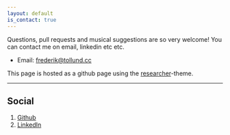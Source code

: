 ```yaml
---
layout: default
is_contact: true
---
```

Questions, pull requests and musical suggestions are so very welcome! You can contact me on email, linkedin etc etc.

* Email: [frederik@tollund.cc](mailto:frederik@tollund.cc)

This page is hosted as a github page using the [researcher](http://ankitsultana.com/researcher/)-theme.

---

## Social

1. [Github](https://github.com/faaip)
2. [LinkedIn](https://linkedin.com/in/frederikjuutilainen)
